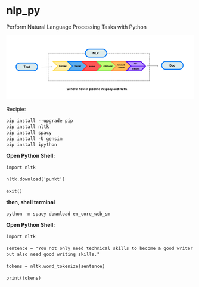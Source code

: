 # nlp_py
Perform Natural Language Processing Tasks with Python

![img.png](img.png)

Recipie:

    pip install --upgrade pip
    pip install nltk
    pip install spacy 
    pip install -U gensim
    pip install ipython

**Open Python Shell:**

    import nltk
    
    nltk.download('punkt')
    
    exit()

**then, shell terminal**

    python -m spacy download en_core_web_sm


**Open Python Shell:**

    import nltk
    
    sentence = "You not only need technical skills to become a good writer but also need good writing skills."
    
    tokens = nltk.word_tokenize(sentence)
    
    print(tokens)